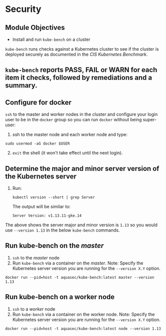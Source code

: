 # Security

## Module Objectives

* Install and run `kube-bench` on a cluster

`kube-bench` runs checks against a Kubernetes cluster to see if the
cluster is deployed securely as documented in the *CIS Kubernetes Benchmark*.

`kube-bench` reports PASS, FAIL or WARN for each item it checks,
followed by remediations and a summary.
---

## Configure for docker

`ssh` to the master and worker nodes in the cluster and configure
your login user to be in the `docker` group so you can run `docker`
without being super-user:

1. ssh to the master node and each worker node and type:
```shell
sudo usermod -aG docker $USER
```
2. `exit` the shell (it won't take effect until the next login).

## Determine the major and minor server version of the Kubernetes server
1. Run:
    ```shell
    kubectl version --short | grep Server
    ```
    The output will be similar to:
    ```
    Server Version: v1.13.11-gke.14
    ```

The above shows the server major and minor version is `1.13` so
you would use `--version 1.13` in the below `kube-bench` commands.

## Run kube-bench on the *master*

1. `ssh` to the *master* node
2. Run `kube-bench` via a container on the *master*.
Note: Specify the Kubernetes server version you are running for the
`--version X.Y` option.
```shell
docker run --pid=host -t aquasec/kube-bench:latest master --version 1.13
```

## Run kube-bench on a worker node

1. `ssh` to a *worker* node
2. Run `kube-bench` via a container on the worker node.
Note: Specify the Kubernetes server version you are running for the
`--version X.Y` option.
```shell
docker run --pid=host -t aquasec/kube-bench:latest node --version 1.13
```
